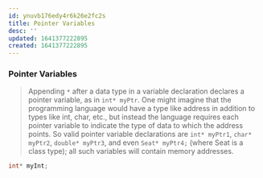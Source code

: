 ```yaml
---
id: ynuvb176edy4r6k26e2fc2s
title: Pointer Variables
desc: ''
updated: 1641377222895
created: 1641377222895
---
```



### Pointer Variables

> Appending `*` after a data type in a variable declaration declares a pointer variable, as in `int* myPtr`. One might imagine that the programming language would have a type like address in addition to types like int, char, etc., but instead the language requires each pointer variable to indicate the type of data to which the address points. So valid pointer variable declarations are `int* myPtr1`, `char* myPtr2`, `double* myPtr3`, and even `Seat* myPtr4;` (where Seat is a class type); all such variables will contain memory addresses.

```cpp
int* myInt;
```

